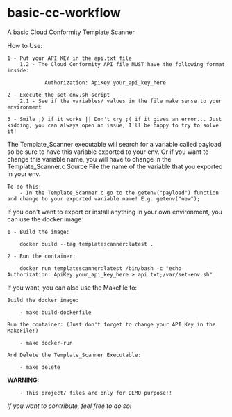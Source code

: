 # basic-cc-workflow
A basic Cloud Conformity Template Scanner

How to Use:

    1 - Put your API KEY in the api.txt file
        1.2 - The Cloud Conformity API file MUST have the following format inside:

                Authorization: ApiKey your_api_key_here

    2 - Execute the set-env.sh script
        2.1 - See if the variables/ values in the file make sense to your environment

    3 - Smile ;) if it works || Don't cry ;( if it gives an error... Just kidding, you can always open an issue, I'll be happy to try to solve it!

The Template_Scanner executable will search for a variable called payload so be sure to have this variable exported to your env. Or if you want to change this 
variable name, you will have to change in the Template_Scanner.c Source File the name of the variable that you exported in your env. 

    To do this:
        - In the Template_Scanner.c go to the getenv("payload") function and change to your exported variable name! E.g. getenv("new");

If you don't want to export or install anything in your own environment, you can use the docker image:

    1 - Build the image:

        docker build --tag templatescanner:latest .

    2 - Run the container:

        docker run templatescanner:latest /bin/bash -c "echo Authorization: ApiKey your_api_key_here > api.txt;/var/set-env.sh"

If you want, you can also use the Makefile to:

    Build the docker image:

        - make build-dockerfile

    Run the container: (Just don't forget to change your API Key in the MakeFile!)

        - make docker-run

    And Delete the Template_Scanner Executable:

        - make delete

<b>WARNING:</b>

        - This project/ files are only for DEMO purpose!!


<i>If you want to contribute, feel free to do so!</i>
